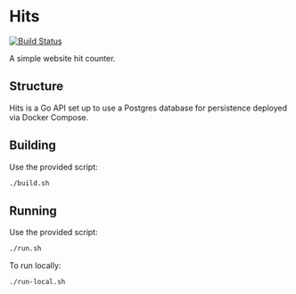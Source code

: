 # Hits

[![Build Status](https://dev.azure.com/dillon-adams/GitHub/_apis/build/status/hits?branchName=main)](https://dev.azure.com/dillon-adams/GitHub/_build/latest?definitionId=14&branchName=main)

A simple website hit counter.

## Structure

Hits is a Go API set up to use a Postgres database for persistence deployed via Docker Compose.

## Building

Use the provided script:

```bash
./build.sh
```

## Running

Use the provided script:

```bash
./run.sh
```

To run locally:

```bash
./run-local.sh
```